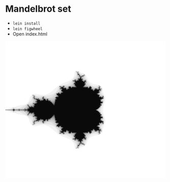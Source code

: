 # Mandelbrot set

* `lein install`
* `lein figwheel`
* Open index.html

![Mandelbrot](https://raw.githubusercontent.com/rikukissa/cljs-canvas/master/mandelbrot.png)
